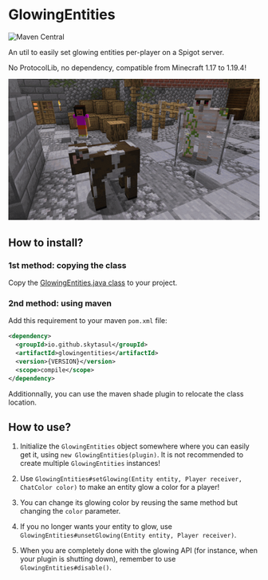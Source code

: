 # GlowingEntities

![Maven Central](https://img.shields.io/maven-central/v/io.github.skytasul/glowingentities)

An util to easily set glowing entities per-player on a Spigot server.

No ProtocolLib, no dependency, compatible from Minecraft 1.17 to 1.19.4!

![Glowing entities animation](demo.gif)

## How to install?
### 1st method: copying the class
Copy the [GlowingEntities.java class](src/main/java/fr/skytasul/glowingentities/GlowingEntities.java) to your project.

### 2nd method: using maven
Add this requirement to your maven `pom.xml` file:

```xml
<dependency>
  <groupId>io.github.skytasul</groupId>
  <artifactId>glowingentities</artifactId>
  <version>{VERSION}</version>
  <scope>compile</scope>
</dependency>
```
Additionnally, you can use the maven shade plugin to relocate the class location.

## How to use?
1. Initialize the `GlowingEntities` object somewhere where you can easily get it, using `new GlowingEntities(plugin)`.
It is not recommended to create multiple `GlowingEntities` instances!

2. Use `GlowingEntities#setGlowing(Entity entity, Player receiver, ChatColor color)` to make an entity glow a color for a player!

3. You can change its glowing color by reusing the same method but changing the `color` parameter.

4. If you no longer wants your entity to glow, use `GlowingEntities#unsetGlowing(Entity entity, Player receiver)`.

5. When you are completely done with the glowing API (for instance, when your plugin is shutting down), remember to use `GlowingEntities#disable()`.